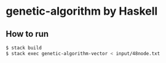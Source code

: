 # genetic-algorithm by Haskell

## How to run

```bash
$ stack build
$ stack exec genetic-algorithm-vector < input/48node.txt 
```
